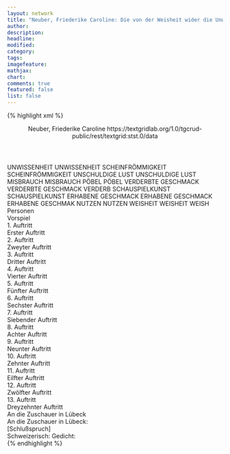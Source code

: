 ```yaml
---
layout: network
title: "Neuber, Friederike Caroline: Die von der Weisheit wider die Unwissenheit beschützte Schauspielkunst (1736)"
author:
description:
headline:
modified:
category:
tags:
imagefeature:
mathjax:
chart:
comments: true
featured: false
list: false
---
```

{% highlight xml %}
<?xml-model href="https://raw.githubusercontent.com/DLiNa/project/master/rules/lina.rnc"?><?xml-model href="https://raw.githubusercontent.com/DLiNa/project/master/rules/lina.sch"?>
<play xmlns="http://lina.digital">
  <header>
    <title>Die von der Weisheit wider die Unwissenheit beschützte Schauspielkunst</title>
    <subtitle/>
    <genretitle/>
    <author>Neuber, Friederike Caroline</author>
    <date type="print" when="1736"/>  
    <date type="premiere"/>
    <date type="written"/>
    <source>https://textgridlab.org/1.0/tgcrud-public/rest/textgrid:stst.0/data</source>
  </header>
  <personae>
    <character>
      <name>UNWISSENHEIT</name>
      <alias xml:id="unwissenheit">
        <name>UNWISSENHEIT</name>
      </alias>
    </character>
    <character>
      <name>SCHEINFRÖMMIGKEIT</name>
      <alias xml:id="scheinfrömmigkeit">
        <name>SCHEINFRÖMMIGKEIT</name>
      </alias>
    </character>
    <character>
      <name>UNSCHULDIGE LUST</name>
      <alias xml:id="unschuldige_lust">
        <name>UNSCHULDIGE LUST</name>
      </alias>
    </character>
    <character>
      <name>MISBRAUCH</name>
      <alias xml:id="misbrauch">
        <name>MISBRAUCH</name>
      </alias>
    </character>
    <character>
      <name>PÖBEL</name>
      <alias xml:id="pöbel">
        <name>PÖBEL</name>
      </alias>
    </character>
    <character>
      <name>VERDERBTE GESCHMACK</name>
      <alias xml:id="verderbte_geschmack">
        <name>VERDERBTE GESCHMACK</name>
      </alias>
      <alias xml:id="verderb">
        <name>VERDERB</name>
      </alias>
    </character>
    <character>
      <name>SCHAUSPIELKUNST</name>
      <alias xml:id="schauspielkunst">
        <name>SCHAUSPIELKUNST</name>
      </alias>
    </character>
    <character>
      <name>ERHABENE GESCHMACK</name>
      <alias xml:id="erhabene_geschmack">
        <name>ERHABENE GESCHMACK</name>
      </alias>
      <alias xml:id="erhabene_geschmak">
        <name>ERHABENE GESCHMAK</name>
      </alias>
    </character>
    <character>
      <name>NUTZEN</name>
      <alias xml:id="nutzen">
        <name>NUTZEN</name>
      </alias>
    </character>
    <character>
      <name>WEISHEIT</name>
      <alias xml:id="weisheit">
        <name>WEISHEIT</name>
      </alias>
      <alias xml:id="weish">
        <name>WEISH</name>
      </alias>
    </character>
  </personae>
  <text>
    <div>
      <head>Personen</head>
    </div>
    <div>
      <head>Vorspiel</head>
      <div>
        <head>1. Auftritt</head>
        <div>
          <head>Erster Auftritt</head>
          <sp who="#unwissenheit">
            <amount n="9" unit="speech_acts"/>
            <amount n="109" unit="words"/>
            <amount n="12" unit="lines"/>
            <amount n="519" unit="chars"/>
          </sp>
          <sp who="#scheinfrömmigkeit">
            <amount n="8" unit="speech_acts"/>
            <amount n="157" unit="words"/>
            <amount n="18" unit="lines"/>
            <amount n="816" unit="chars"/>
          </sp>
        </div>
      </div>
      <div>
        <head>2. Auftritt</head>
        <div>
          <head>Zweyter Auftritt</head>
          <sp who="#scheinfrömmigkeit">
            <amount n="18" unit="speech_acts"/>
            <amount n="437" unit="words"/>
            <amount n="57" unit="lines"/>
            <amount n="2345" unit="chars"/>
          </sp>
          <sp who="#unschuldige_lust">
            <amount n="13" unit="speech_acts"/>
            <amount n="111" unit="words"/>
            <amount n="18" unit="lines"/>
            <amount n="548" unit="chars"/>
          </sp>
          <sp who="#unwissenheit">
            <amount n="6" unit="speech_acts"/>
            <amount n="82" unit="words"/>
            <amount n="12" unit="lines"/>
            <amount n="431" unit="chars"/>
          </sp>
        </div>
      </div>
      <div>
        <head>3. Auftritt</head>
        <div>
          <head>Dritter Auftritt</head>
          <sp who="#scheinfrömmigkeit">
            <amount n="4" unit="speech_acts"/>
            <amount n="297" unit="words"/>
            <amount n="32" unit="lines"/>
            <amount n="1563" unit="chars"/>
          </sp>
          <sp who="#unwissenheit">
            <amount n="4" unit="speech_acts"/>
            <amount n="78" unit="words"/>
            <amount n="9" unit="lines"/>
            <amount n="378" unit="chars"/>
          </sp>
        </div>
      </div>
      <div>
        <head>4. Auftritt</head>
        <div>
          <head>Vierter Auftritt</head>
          <sp who="#unwissenheit">
            <amount n="1" unit="speech_acts"/>
            <amount n="54" unit="words"/>
            <amount n="6" unit="lines"/>
            <amount n="282" unit="chars"/>
          </sp>
        </div>
      </div>
      <div>
        <head>5. Auftritt</head>
        <div>
          <head>Fünfter Auftritt</head>
          <sp who="#unwissenheit">
            <amount n="10" unit="speech_acts"/>
            <amount n="104" unit="words"/>
            <amount n="15" unit="lines"/>
            <amount n="538" unit="chars"/>
          </sp>
          <sp who="#misbrauch">
            <amount n="9" unit="speech_acts"/>
            <amount n="280" unit="words"/>
            <amount n="32" unit="lines"/>
            <amount n="1450" unit="chars"/>
          </sp>
        </div>
      </div>
      <div>
        <head>6. Auftritt</head>
        <div>
          <head>Sechster Auftritt</head>
          <sp who="#pöbel">
            <amount n="3" unit="speech_acts"/>
            <amount n="65" unit="words"/>
            <amount n="7" unit="lines"/>
            <amount n="323" unit="chars"/>
          </sp>
          <sp who="#unwissenheit">
            <amount n="3" unit="speech_acts"/>
            <amount n="38" unit="words"/>
            <amount n="5" unit="lines"/>
            <amount n="232" unit="chars"/>
          </sp>
          <sp who="#misbrauch">
            <amount n="2" unit="speech_acts"/>
            <amount n="41" unit="words"/>
            <amount n="5" unit="lines"/>
            <amount n="224" unit="chars"/>
          </sp>
        </div>
      </div>
      <div>
        <head>7. Auftritt</head>
        <div>
          <head>Siebender Auftritt</head>
          <sp who="#verderbte_geschmack">
            <amount n="4" unit="speech_acts"/>
            <amount n="174" unit="words"/>
            <amount n="19" unit="lines"/>
            <amount n="884" unit="chars"/>
          </sp>
          <sp who="#unwissenheit">
            <amount n="3" unit="speech_acts"/>
            <amount n="33" unit="words"/>
            <amount n="5" unit="lines"/>
            <amount n="182" unit="chars"/>
          </sp>
          <sp who="#misbrauch">
            <amount n="2" unit="speech_acts"/>
            <amount n="21" unit="words"/>
            <amount n="3" unit="lines"/>
            <amount n="101" unit="chars"/>
          </sp>
          <sp who="#pöbel">
            <amount n="1" unit="speech_acts"/>
            <amount n="10" unit="words"/>
            <amount n="2" unit="lines"/>
            <amount n="55" unit="chars"/>
          </sp>
        </div>
      </div>
      <div>
        <head>8. Auftritt</head>
        <div>
          <head>Achter Auftritt</head>
          <sp who="#schauspielkunst">
            <amount n="8" unit="speech_acts"/>
            <amount n="549" unit="words"/>
            <amount n="58" unit="lines"/>
            <amount n="2927" unit="chars"/>
          </sp>
          <sp who="#unwissenheit">
            <amount n="7" unit="speech_acts"/>
            <amount n="236" unit="words"/>
            <amount n="27" unit="lines"/>
            <amount n="1282" unit="chars"/>
          </sp>
          <sp who="#verderbte_geschmack">
            <amount n="3" unit="speech_acts"/>
            <amount n="118" unit="words"/>
            <amount n="14" unit="lines"/>
            <amount n="625" unit="chars"/>
          </sp>
          <sp who="#misbrauch">
            <amount n="3" unit="speech_acts"/>
            <amount n="120" unit="words"/>
            <amount n="13" unit="lines"/>
            <amount n="611" unit="chars"/>
          </sp>
          <sp who="#pöbel">
            <amount n="3" unit="speech_acts"/>
            <amount n="79" unit="words"/>
            <amount n="9" unit="lines"/>
            <amount n="405" unit="chars"/>
          </sp>
          <sp who="#verderb">
            <amount n="1" unit="speech_acts"/>
            <amount n="6" unit="words"/>
            <amount n="2" unit="lines"/>
            <amount n="34" unit="chars"/>
          </sp>
        </div>
      </div>
      <div>
        <head>9. Auftritt</head>
        <div>
          <head>Neunter Auftritt</head>
          <sp who="#schauspielkunst">
            <amount n="1" unit="speech_acts"/>
            <amount n="74" unit="words"/>
            <amount n="7" unit="lines"/>
            <amount n="396" unit="chars"/>
          </sp>
        </div>
      </div>
      <div>
        <head>10. Auftritt</head>
        <div>
          <head>Zehnter Auftritt</head>
          <sp who="#schauspielkunst">
            <amount n="9" unit="speech_acts"/>
            <amount n="238" unit="words"/>
            <amount n="28" unit="lines"/>
            <amount n="1204" unit="chars"/>
          </sp>
          <sp who="#erhabene_geschmack">
            <amount n="8" unit="speech_acts"/>
            <amount n="423" unit="words"/>
            <amount n="49" unit="lines"/>
            <amount n="2308" unit="chars"/>
          </sp>
          <sp who="#erhabene_geschmak">
            <amount n="1" unit="speech_acts"/>
            <amount n="17" unit="words"/>
            <amount n="3" unit="lines"/>
            <amount n="95" unit="chars"/>
          </sp>
        </div>
      </div>
      <div>
        <head>11. Auftritt</head>
        <div>
          <head>Eilfter Auftritt</head>
          <sp who="#nutzen">
            <amount n="4" unit="speech_acts"/>
            <amount n="169" unit="words"/>
            <amount n="20" unit="lines"/>
            <amount n="912" unit="chars"/>
          </sp>
          <sp who="#schauspielkunst">
            <amount n="4" unit="speech_acts"/>
            <amount n="94" unit="words"/>
            <amount n="11" unit="lines"/>
            <amount n="481" unit="chars"/>
          </sp>
        </div>
      </div>
      <div>
        <head>12. Auftritt</head>
        <div>
          <head>Zwölfter Auftritt</head>
          <sp who="#weisheit">
            <amount n="3" unit="speech_acts"/>
            <amount n="57" unit="words"/>
            <amount n="7" unit="lines"/>
            <amount n="300" unit="chars"/>
          </sp>
          <sp who="#schauspielkunst">
            <amount n="3" unit="speech_acts"/>
            <amount n="54" unit="words"/>
            <amount n="7" unit="lines"/>
            <amount n="289" unit="chars"/>
          </sp>
          <sp who="#weish">
            <amount n="1" unit="speech_acts"/>
            <amount n="68" unit="words"/>
            <amount n="8" unit="lines"/>
            <amount n="391" unit="chars"/>
          </sp>
        </div>
      </div>
      <div>
        <head>13. Auftritt</head>
        <div>
          <head>Dreyzehnter Auftritt</head>
          <sp who="#schauspielkunst">
            <amount n="2" unit="speech_acts"/>
            <amount n="56" unit="words"/>
            <amount n="6" unit="lines"/>
            <amount n="308" unit="chars"/>
          </sp>
          <sp who="#nutzen">
            <amount n="1" unit="speech_acts"/>
            <amount n="403" unit="words"/>
            <amount n="44" unit="lines"/>
            <amount n="2210" unit="chars"/>
          </sp>
        </div>
      </div>
    </div>
    <div>
      <head>An die Zuschauer in Lübeck</head>
      <div>
        <head>An die Zuschauer in Lübeck:</head>
      </div>
    </div>
    <div>
      <head>[Schlußspruch]</head>
      <div>
        <head>Schweizerisch: Gedicht:</head>
      </div>
    </div>
  </text>
</play>
{% endhighlight %}